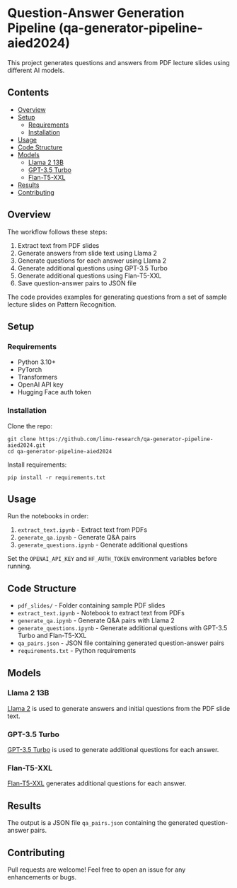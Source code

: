 # Question-Answer Generation Pipeline (qa-generator-pipeline-aied2024)

This project generates questions and answers from PDF lecture slides using different AI models.

## Contents

- [Overview](#overview)
- [Setup](#setup)
  - [Requirements](#requirements)
  - [Installation](#installation) 
- [Usage](#usage)
- [Code Structure](#code-structure)
- [Models](#models)
  - [Llama 2 13B](#llama-2-13b)
  - [GPT-3.5 Turbo](#gpt-35-turbo)
  - [Flan-T5-XXL](#flan-t5-xxl)  
- [Results](#results)
- [Contributing](#contributing)

## Overview

The workflow follows these steps:

1. Extract text from PDF slides
2. Generate answers from slide text using Llama 2 
3. Generate questions for each answer using Llama 2
4. Generate additional questions using GPT-3.5 Turbo
5. Generate additional questions using Flan-T5-XXL
6. Save question-answer pairs to JSON file

The code provides examples for generating questions from a set of sample lecture slides on Pattern Recognition.

## Setup

### Requirements

- Python 3.10+
- PyTorch
- Transformers
- OpenAI API key
- Hugging Face auth token

### Installation

Clone the repo:

```
git clone https://github.com/limu-research/qa-generator-pipeline-aied2024.git
cd qa-generator-pipeline-aied2024
```

Install requirements:

```
pip install -r requirements.txt
```

## Usage

Run the notebooks in order:

1. `extract_text.ipynb` - Extract text from PDFs 
2. `generate_qa.ipynb` - Generate Q&A pairs
3. `generate_questions.ipynb` - Generate additional questions

Set the `OPENAI_API_KEY` and `HF_AUTH_TOKEN` environment variables before running.

## Code Structure

- `pdf_slides/` - Folder containing sample PDF slides 
- `extract_text.ipynb` - Notebook to extract text from PDFs
- `generate_qa.ipynb` - Generate Q&A pairs with Llama 2
- `generate_questions.ipynb` - Generate additional questions with GPT-3.5 Turbo and Flan-T5-XXL
- `qa_pairs.json` - JSON file containing generated question-answer pairs
- `requirements.txt` - Python requirements

## Models

### Llama 2 13B

[Llama 2](https://huggingface.co/models/meta-llama/Llama-2-13b-chat-hf) is used to generate answers and initial questions from the PDF slide text.

### GPT-3.5 Turbo 

[GPT-3.5 Turbo](https://platform.openai.com/docs/models/gpt-3.5-turbo) is used to generate additional questions for each answer. 

### Flan-T5-XXL

[Flan-T5-XXL](https://huggingface.co/google/flan-t5-xxl) generates additional questions for each answer.

## Results

The output is a JSON file `qa_pairs.json` containing the generated question-answer pairs.

## Contributing

Pull requests are welcome! Feel free to open an issue for any enhancements or bugs.
